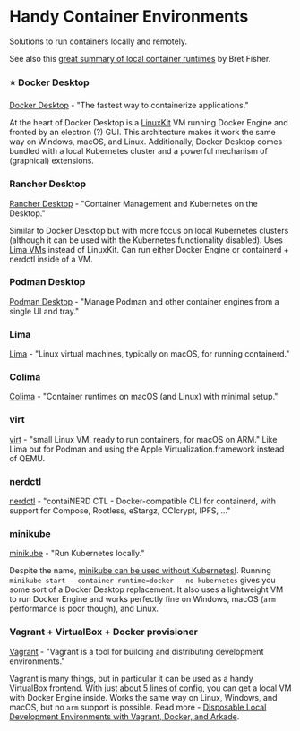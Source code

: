 # Handy Container Environments

Solutions to run containers locally and remotely.

See also this [great summary of local container runtimes](https://docs.google.com/spreadsheets/d/1ZT8m4gpvh6xhHYIi4Ui19uHcMpymwFXpTAvd3EcgSm4/edit#gid=0) by Bret Fisher.

### ⭐ Docker Desktop

<a href="https://www.docker.com/products/docker-desktop/">Docker Desktop</a> - "The fastest way to containerize applications."

At the heart of Docker Desktop is a <a href="https://github.com/linuxkit/linuxkit">LinuxKit</a> VM running Docker Engine and fronted by an electron (?) GUI. This architecture makes it work the same way on Windows, macOS, and Linux. Additionally, Docker Desktop comes bundled with a local Kubernetes cluster and a powerful mechanism of (graphical) extensions.

### Rancher Desktop

<a href="https://github.com/rancher-sandbox/rancher-desktop/">Rancher Desktop</a> - "Container Management and Kubernetes on the Desktop."

Similar to Docker Desktop but with more focus on local Kubernetes clusters (although it can be used with the Kubernetes functionality disabled). Uses <a href="https://github.com/lima-vm/lima">Lima VMs</a> instead of LinuxKit. Can run either Docker Engine or containerd + nerdctl inside of a VM.

### Podman Desktop

<a href="https://github.com/containers/podman-desktop">Podman Desktop</a> - "Manage Podman and other container engines from a single UI and tray."

### Lima

<a href="https://github.com/lima-vm/lima">Lima</a> - "Linux virtual machines, typically on macOS, for running containerd."

### Colima

<a href="https://github.com/abiosoft/colima">Colima</a> - "Container runtimes on macOS (and Linux) with minimal setup."

### virt

<a href="https://github.com/apinske/virt">virt</a> - "small Linux VM, ready to run containers, for macOS on ARM." Like Lima but for Podman and using the Apple Virtualization.framework instead of QEMU.

### nerdctl

<a href="https://github.com/containerd/nerdctl">nerdctl</a> - "contaiNERD CTL - Docker-compatible CLI for containerd, with support for Compose, Rootless, eStargz, OCIcrypt, IPFS, ..."

### minikube

<a href="https://github.com/kubernetes/minikube">minikube</a> - "Run Kubernetes locally."

Despite the name, <a href="https://minikube.sigs.k8s.io/docs/faq/#can-i-start-minikube-without-kubernetes-running">minikube can be used without Kubernetes!</a>. Running `minikube start --container-runtime=docker --no-kubernetes` gives you some sort of a Docker Desktop replacement. It also uses a lightweight VM to run Docker Engine and works perfectly fine on Windows, macOS (`arm` performance is poor though), and Linux.

### Vagrant + VirtualBox + Docker provisioner

<a href="https://github.com/hashicorp/vagrant">Vagrant</a> - "Vagrant is a tool for building and distributing development environments."

Vagrant is many things, but in particular it can be used as a handy VirtualBox frontend. With just <a href="https://developer.hashicorp.com/vagrant/docs/provisioning/docker">about 5 lines of config</a>, you can get a local VM with Docker Engine inside. Works the same way on Linux, Windows, and macOS, but no `arm` support is possible. Read more - <a href="https://iximiuz.com/en/posts/how-to-setup-development-environment/">Disposable Local Development Environments with Vagrant, Docker, and Arkade</a>.
